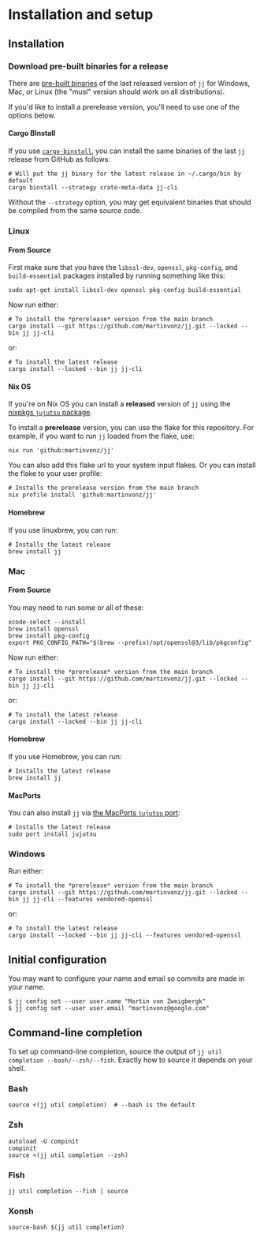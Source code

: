 # Installation and setup


## Installation

### Download pre-built binaries for a release

There are [pre-built binaries](https://github.com/martinvonz/jj/releases/latest)
of the last released version of `jj` for Windows, Mac, or Linux (the "musl"
version should work on all distributions).

If you'd like to install a prerelease version, you'll need to use one of the
options below.

#### Cargo BInstall

If you use [`cargo-binstall`](https://github.com/cargo-bins/cargo-binstall), you
can install the same binaries of the last `jj` release from GitHub as follows:

```shell
# Will put the jj binary for the latest release in ~/.cargo/bin by default
cargo binstall --strategy crate-meta-data jj-cli
```

Without the `--strategy` option, you may get equivalent binaries that should be
compiled from the same source code.


### Linux

#### From Source

First make sure that you have the `libssl-dev`, `openssl`, `pkg-config`, and
`build-essential` packages installed by running something like this:

```shell
sudo apt-get install libssl-dev openssl pkg-config build-essential
```

Now run either:

```shell
# To install the *prerelease* version from the main branch
cargo install --git https://github.com/martinvonz/jj.git --locked --bin jj jj-cli
```

or:

```shell
# To install the latest release
cargo install --locked --bin jj jj-cli
```

#### Nix OS

If you're on Nix OS you can install a **released** version of `jj` using the
[nixpkgs `jujutsu` package](https://search.nixos.org/packages?channel=unstable&show=jujutsu).

To install a **prerelease** version, you can use the flake for this repository.
For example, if you want to run `jj` loaded from the flake, use:

```shell
nix run 'github:martinvonz/jj'
```

You can also add this flake url to your system input flakes. Or you can
install the flake to your user profile:

```shell
# Installs the prerelease version from the main branch
nix profile install 'github:martinvonz/jj'
```

#### Homebrew

If you use linuxbrew, you can run:

```shell
# Installs the latest release
brew install jj
```

### Mac

#### From Source

You may need to run some or all of these:

```shell
xcode-select --install
brew install openssl
brew install pkg-config
export PKG_CONFIG_PATH="$(brew --prefix)/opt/openssl@3/lib/pkgconfig"
```

Now run either:

```shell
# To install the *prerelease* version from the main branch
cargo install --git https://github.com/martinvonz/jj.git --locked --bin jj jj-cli
```

or:

```shell
# To install the latest release
cargo install --locked --bin jj jj-cli
```


#### Homebrew

If you use Homebrew, you can run:

```shell
# Installs the latest release
brew install jj
```

#### MacPorts

You can also install `jj` via [the MacPorts `jujutsu`
port](https://ports.macports.org/port/jujutsu/):

```shell
# Installs the latest release
sudo port install jujutsu
```

### Windows

Run either:

```shell
# To install the *prerelease* version from the main branch
cargo install --git https://github.com/martinvonz/jj.git --locked --bin jj jj-cli --features vendored-openssl
```

or:

```shell
# To install the latest release
cargo install --locked --bin jj jj-cli --features vendored-openssl
```


## Initial configuration

You may want to configure your name and email so commits are made in your name.

```shell
$ jj config set --user user.name "Martin von Zweigbergk"
$ jj config set --user user.email "martinvonz@google.com"
```

## Command-line completion

To set up command-line completion, source the output of
`jj util completion --bash/--zsh/--fish`. Exactly how to source it
depends on your shell.

### Bash

```shell
source <(jj util completion)  # --bash is the default
```

### Zsh

```shell
autoload -U compinit
compinit
source <(jj util completion --zsh)
```

### Fish

```shell
jj util completion --fish | source
```

### Xonsh

```shell
source-bash $(jj util completion)
```
